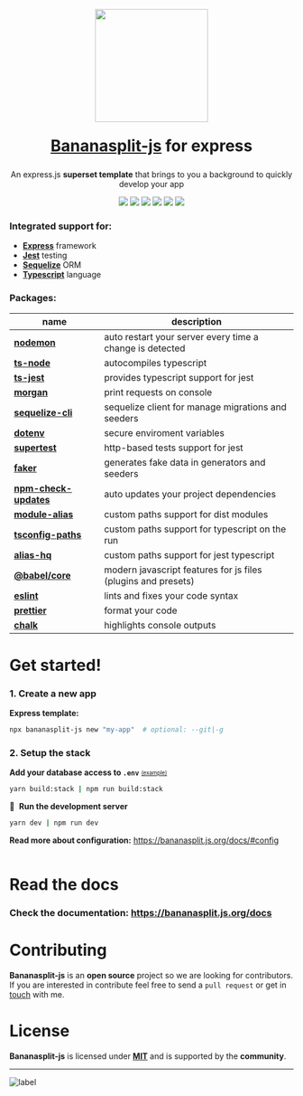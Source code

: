 <p align="center"><img src="https://bananasplit.js.org/assets/images/bananasplit-logo.png" width="200"></p>
<h1 style="margin:25px" align="center"><a href="https://bananasplit.js.org/">Bananasplit-js</a> for express</h1>
<p align="center">An express.js <b>superset template</b> that brings to you a background to quickly develop your app</p>

<p align="center">
    <img src="https://img.shields.io/badge/written-typescript-blue?logo=typescript">
    <img src="https://img.shields.io/badge/js-express-lightgray">
    <!-- <img src="https://img.shields.io/badge/graphql-apollo-blue?logo=graphql"> -->
    <img src="https://img.shields.io/badge/orm-sequelize-blue">
    <img src="https://img.shields.io/badge/test-jest-green?logo=jest">
    <img src="https://img.shields.io/badge/version-v2.0-orange">
    <img src="https://img.shields.io/badge/license-MIT-blue">
</p>

 <!-- * **[Apollo](https://www.apollographql.com/)** graphql -->
### Integrated support for:
 * **[Express](https://expressjs.com/)** framework
 * **[Jest](https://jestjs.io/)** testing
 * **[Sequelize](https://sequelize.org/)** ORM
 * **[Typescript](https://www.typescriptlang.org/)** language

### Packages:
| name |  description |
| ---- | ------------ |
| **[nodemon](https://www.npmjs.com/package/nodemon)** | auto restart your server every time a change is detected |
| **[ts-node](https://www.npmjs.com/package/ts-node)** | autocompiles typescript |
| **[ts-jest](https://www.npmjs.com/package/ts-jest)** | provides typescript support for jest |
| **[morgan](https://www.npmjs.com/package/morgan)** | print requests on console |
| **[sequelize-cli](https://www.npmjs.com/package/sequelize-cli)** | sequelize client for manage migrations and seeders |
| **[dotenv](https://www.npmjs.com/package/dotenv)** | secure enviroment variables |
| **[supertest](https://www.npmjs.com/package/supertest)** | http-based tests support for jest |
| **[faker](https://www.npmjs.com/package/faker)** | generates fake data in generators and seeders |
| **[npm-check-updates](https://www.npmjs.com/package/npm-check-updates)** | auto updates your project dependencies |
| **[module-alias](https://www.npmjs.com/package/module-alias)** | custom paths support for dist modules |
| **[tsconfig-paths](https://www.npmjs.com/package/tsconfig-paths)** | custom paths support for typescript on the run |
| **[alias-hq](https://www.npmjs.com/package/alias-hq)** | custom paths support for jest typescript |
| **[@babel/core](https://www.npmjs.com/package/alias-hq)** | modern javascript features for js files (plugins and presets) |
| **[eslint](https://www.npmjs.com/package/eslint)** | lints and fixes your code syntax |
| **[prettier](https://www.npmjs.com/package/prettier)** | format your code |
| **[chalk](https://www.npmjs.com/package/chalk)** | highlights console outputs |

# Get started!

### 1. Create a new app
**Express template:**
```bash
npx bananasplit-js new "my-app"  # optional: --git|-g
```

<!-- **Express + Apollo template:**
```bash
npx bananasplit-js new "my-app" --apollo
``` -->

### 2. Setup the stack
**Add your database access to `.env`**
<sub><sup><a href="https://gist.github.com/diegoulloao/0bec57a988532e890146d57409076277" target="_blank"> (example)</a></sup></sub>

```bash
yarn build:stack | npm run build:stack
```

:rocket:&nbsp; **Run the development server**
```bash
yarn dev | npm run dev
```

**Read more about configuration:** https://bananasplit.js.org/docs/#config

<a href="http://gitpod.io/#https://github.com/bananasplit-js/bananasplit-js/tree/main/gitpod/template" target="_blank">
  <img src="https://gitpod.io/button/open-in-gitpod.svg" alt="">
</a>

# Read the docs

### Check the documentation: https://bananasplit.js.org/docs

# Contributing
**Bananasplit-js** is an **open source** project so we are looking for contributors. If you are interested in contribute feel free to send a `pull request` or get in [touch](mailto:diegoulloao@icloud.com) with me.

# License
**Bananasplit-js** is licensed under **[MIT](https://github.com/diegoulloao/bananasplit-express-template/blob/master/LICENSE)** and is supported by the **community**.

---
![label](https://img.shields.io/badge/2020-bananasplit--js-yellow?style=for-the-badge)
